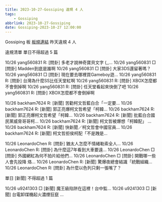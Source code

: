```yaml
---
title: 2023-10-27-Gossiping 違規 4 人
tags:
    - Gossiping
abbrlink: 2023-10-27-Gossiping
date: Gossiping-2023-10-27 12:00:00
---
```

Gossiping 板 [板規連結](https://www.ptt.cc/bbs/Gossiping/M.1637425085.A.07D.html)
昨天違規 4 人
<!-- more -->

違規清單
單日不得超過 5 篇

10/26 yang560831 R: [問卦] 多老才說神奇寶貝文字 (,,…
10/26 yang560831 □ [問卦] Madden到底是誰啊
10/26 yang560831 □ [問卦] 大家3DS還留著嗎？
10/26 yang560831 □ [問卦] 現在要去哪裡買Gameboy遊…
10/26 yang560831 R: [問卦] 台灣為什麼SS比任天堂紅啊
10/26 yang560831 R: [問卦] XBOX怎麼都不會倒掉啊
10/26 yang560831 R: [問卦] 任天堂看起來快倒了吧
10/26 yang560831 R: [問卦] XBOX怎麼都不會倒掉啊

10/26 backham7624 R: [新聞] 苦勸柯文哲藍白合「一定要…
10/26 backham7624 R: [新聞] 郭正亮爆柯文哲希望「柯韓…
10/26 backham7624 R: [新聞] 郭正亮爆柯文哲希望「柯韓…
10/26 backham7624 R: [新聞] 批藍白合國民黨威脅哥哥柯…
10/26 backham7624 R: [新聞] 柯文哲被爆想「柯韓配」 …
10/26 backham7624 R: [新聞] 快新聞／柯文哲會中國官員…
10/26 backham7624 R: [新聞] 柯文哲拒侯柯配「不是跩是…

10/26 LeonardoChen R: [問卦] 猶太人怎麼不情緒勒索全人…
10/26 LeonardoChen R: [問卦] 為什麼這7年看到大車要遠…
10/26 LeonardoChen □ [問卦] 外國網紅為何不拍片給他們…
10/26 LeonardoChen □ [問卦] 開戰哪一些人會先投降 烙…
10/26 LeonardoChen R: [新聞] 驚爆夜總會結識「統戰組織…
10/26 LeonardoChen R: [問卦] 為什麼以色列只剩一張嘴了？

單日 [新聞] 不得超過 1 篇

10/26 u9241303 □ [新聞] 魔王級陷阱在這裡！台中監…
10/26 u9241303 □ [新聞] 台電卸煤機起火濃煙狂竄 …